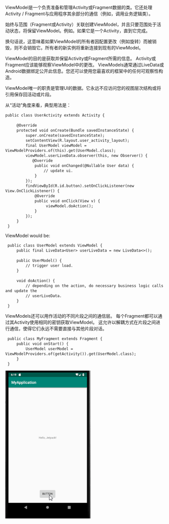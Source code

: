   ViewModel是一个负责准备和管理Activity或Fragment数据的类。它还处理Activity / Fragment与应用程序其余部分的通信（例如，调用业务逻辑类）。

  始终与范围（Fragment或Activity）关联创建ViewModel，并且只要范围处于活动状态，将保留ViewModel。例如。如果它是一个Activity，直到它完成。

  换句话说，这意味着如果ViewModel的所有者因配置更改（例如旋转）而被销毁，则不会销毁它。所有者的新实例将重新连接到现有的ViewModel。

  ViewModel的目的是获取并保留Activity或Fragment所需的信息。 Activity或Fragment应该能够观察ViewModel中的更改。 ViewModels通常通过LiveData或Android数据绑定公开此信息。您还可以使用您最喜欢的框架中的任何可观察性构造。

  ViewModel唯一的职责是管理UI的数据。它永远不应访问您的视图层次结构或将引用保存回活动或片段。

从“活动”角度来看，典型用法是：

```
public class UserActivity extends Activity {

     @Override
     protected void onCreate(Bundle savedInstanceState) {
         super.onCreate(savedInstanceState);
         setContentView(R.layout.user_activity_layout);
         final UserModel viewModel = ViewModelProviders.of(this).get(UserModel.class);
         viewModel.userLiveData.observer(this, new Observer() {
            @Override
             public void onChanged(@Nullable User data) {
                 // update ui.
             }
         });
         findViewById(R.id.button).setOnClickListener(new View.OnClickListener() {
             @Override
             public void onClick(View v) {
                  viewModel.doAction();
             }
         });
     }
 }
 ```
 
ViewModel would be:

```
 public class UserModel extends ViewModel {
     public final LiveData<User> userLiveData = new LiveData<>();

     public UserModel() {
         // trigger user load.
     }

     void doAction() {
         // depending on the action, do necessary business logic calls and update the
         // userLiveData.
     }
 }
 ```
 
 ViewModels还可以用作活动的不同片段之间的通信层。 每个Fragment都可以通过其Activity使用相同的密钥获取ViewModel。 这允许以解耦方式在片段之间进行通信，使得它们永远不需要直接与其他片段对话。

```
 public class MyFragment extends Fragment {
     public void onStart() {
         UserModel userModel = ViewModelProviders.of(getActivity()).get(UserModel.class);
     }
 }
 ```
 
 ![image](https://github.com/ddxxll2008/AndroidJetpackLearning/blob/master/ViewModelSample/gif/ViewModelSample.gif)